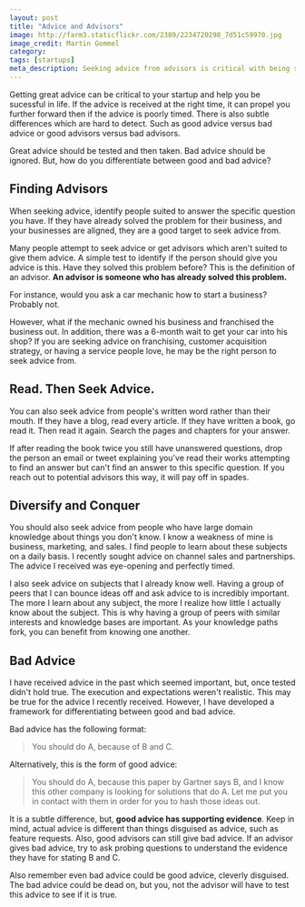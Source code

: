 ```yaml
---
layout: post
title: "Advice and Advisors"
image: http://farm3.staticflickr.com/2389/2234720298_7d51c59970.jpg
image_credit: Martin Gommel
category: 
tags: [startups]
meta_description: Seeking advice from advisors is critical with being successful. But how do you identify good advice from bad?
---
```


Getting great advice can be critical to your startup and help you be sucessful in life. If the advice is received at the right time, it can propel you further forward then if the advice is poorly timed. There is also subtle differences which are hard to detect. Such as good advice versus bad advice or good advisors versus bad advisors.

Great advice should be tested and then taken. Bad advice should be ignored. But, how do you differentiate between good and bad advice?

## Finding Advisors

When seeking advice, identify people suited to answer the specific question you have. If they have already solved the problem for their business, and your businesses are aligned, they are a good target to seek advice from.

Many people attempt to seek advice or get advisors which aren't suited to give them advice. A simple test to identify if the person should give you advice is this. Have they solved this problem before? This is the definition of an advisor. __An advisor is someone who has already solved this problem.__

For instance, would you ask a car mechanic how to start a business? Probably not.

However, what if the mechanic owned his business and franchised the business out. In addition, there was a 6-month wait to get your car into his shop? If you are seeking advice on franchising, customer acquisition strategy, or having a service people love, he may be the right person to seek advice from.

## Read. Then Seek Advice.

You can also seek advice from people's written word rather than their mouth. If they have a blog, read every article. If they have written a book, go read it. Then read it again. Search the pages and chapters for your answer.

If after reading the book twice you still have unanswered questions, drop the person an email or tweet explaining you've read their works attempting to find an answer but can't find an answer to this specific question. If you reach out to potential advisors this way, it will pay off in spades.

## Diversify and Conquer

You should also seek advice from people who have large domain knowledge about things you don't know. I know a weakness of mine is business, marketing, and sales. I find people to learn about these subjects on a daily basis. I recently sought advice on channel sales and partnerships. The advice I received was eye-opening and perfectly timed.

I also seek advice on subjects that I already know well. Having a group of peers that I can bounce ideas off and ask advice to is incredibly important. The more I learn about any subject, the more I realize how little I actually know about the subject. This is why having a group of peers with similar interests and knowledge bases are important. As your knowledge paths fork, you can benefit from knowing one another.

## Bad Advice

I have received advice in the past which seemed important, but, once tested didn't hold true. The execution and expectations weren't realistic. This may be true for the advice I recently received. However, I have developed a framework for differentiating between good and bad advice.

Bad advice has the following format:
> You should do A, because of B and C.

Alternatively, this is the form of good advice:
> You should do A, because this paper by Gartner says B, and I know this other company is looking for solutions that do A. Let me put you in contact with them in order for you to hash those ideas out.

It is a subtle difference, but, __good advice has supporting evidence__. Keep in mind, actual advice is different than things disguised as advice, such as feature requests. Also, good advisors can still give bad advice. If an advisor gives bad advice, try to ask probing questions to understand the evidence they have for stating B and C. 

Also remember even bad advice could be good advice, cleverly disguised. The bad advice could be dead on, but you, not the advisor will have to test this advice to see if it is true.
